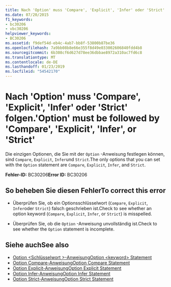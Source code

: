 ```yaml
---
title: Nach 'Option' muss 'Compare', 'Explicit', 'Infer' oder 'Strict' folgen.
ms.date: 07/20/2015
f1_keywords:
- bc30206
- vbc30206
helpviewer_keywords:
- BC30206
ms.assetid: f9def54d-eb4c-4ab7-bb8f-53800b87be36
ms.openlocfilehash: 7a9bb08b8e66e355f8d49e033002606840fdd4b8
ms.sourcegitcommit: 6b308cf6d627d78ee36dbbae8972a310ac7fd6c8
ms.translationtype: MT
ms.contentlocale: de-DE
ms.lasthandoff: 01/23/2019
ms.locfileid: "54542170"
---
```

# <a name="option-must-be-followed-by-compare-explicit-infer-or-strict"></a><span data-ttu-id="49a93-102">Nach 'Option' muss 'Compare', 'Explicit', 'Infer' oder 'Strict' folgen.</span><span class="sxs-lookup"><span data-stu-id="49a93-102">'Option' must be followed by 'Compare', 'Explicit', 'Infer', or 'Strict'</span></span>
<span data-ttu-id="49a93-103">Die einzigen Optionen, die Sie mit der `Option` -Anweisung festlegen können, sind `Compare`, `Explicit`, `Infer`und `Strict`.</span><span class="sxs-lookup"><span data-stu-id="49a93-103">The only options that you can set with the `Option` statement are `Compare`, `Explicit`, `Infer`, and `Strict`.</span></span>  
  
 <span data-ttu-id="49a93-104">**Fehler-ID:** BC30206</span><span class="sxs-lookup"><span data-stu-id="49a93-104">**Error ID:** BC30206</span></span>  
  
## <a name="to-correct-this-error"></a><span data-ttu-id="49a93-105">So beheben Sie diesen Fehler</span><span class="sxs-lookup"><span data-stu-id="49a93-105">To correct this error</span></span>  
  
-   <span data-ttu-id="49a93-106">Überprüfen Sie, ob ein Optionsschlüsselwort (`Compare`, `Explicit`, `Infer`oder `Strict`) falsch geschrieben ist.</span><span class="sxs-lookup"><span data-stu-id="49a93-106">Check to see whether an option keyword (`Compare`, `Explicit`, `Infer`, or `Strict`) is misspelled.</span></span>  
  
-   <span data-ttu-id="49a93-107">Überprüfen Sie, ob die `Option` -Anweisung unvollständig ist.</span><span class="sxs-lookup"><span data-stu-id="49a93-107">Check to see whether the `Option` statement is incomplete.</span></span>  
  
## <a name="see-also"></a><span data-ttu-id="49a93-108">Siehe auch</span><span class="sxs-lookup"><span data-stu-id="49a93-108">See also</span></span>
- [<span data-ttu-id="49a93-109">Option \<Schlüsselwort >-Anweisung</span><span class="sxs-lookup"><span data-stu-id="49a93-109">Option \<keyword> Statement</span></span>](../../visual-basic/language-reference/statements/option-keyword-statement.md)
- [<span data-ttu-id="49a93-110">Option Compare-Anweisung</span><span class="sxs-lookup"><span data-stu-id="49a93-110">Option Compare Statement</span></span>](../../visual-basic/language-reference/statements/option-compare-statement.md)
- [<span data-ttu-id="49a93-111">Option Explicit-Anweisung</span><span class="sxs-lookup"><span data-stu-id="49a93-111">Option Explicit Statement</span></span>](../../visual-basic/language-reference/statements/option-explicit-statement.md)
- [<span data-ttu-id="49a93-112">Option Infer-Anweisung</span><span class="sxs-lookup"><span data-stu-id="49a93-112">Option Infer Statement</span></span>](../../visual-basic/language-reference/statements/option-infer-statement.md)
- [<span data-ttu-id="49a93-113">Option Strict-Anweisung</span><span class="sxs-lookup"><span data-stu-id="49a93-113">Option Strict Statement</span></span>](../../visual-basic/language-reference/statements/option-strict-statement.md)
